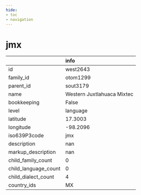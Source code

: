 ```yaml
---
hide:
- toc
- navigation
---
```

# jmx
|                      | info                       |
|:---------------------|:---------------------------|
| id                   | west2643                   |
| family_id            | otom1299                   |
| parent_id            | sout3179                   |
| name                 | Western Juxtlahuaca Mixtec |
| bookkeeping          | False                      |
| level                | language                   |
| latitude             | 17.3003                    |
| longitude            | -98.2096                   |
| iso639P3code         | jmx                        |
| description          | nan                        |
| markup_description   | nan                        |
| child_family_count   | 0                          |
| child_language_count | 0                          |
| child_dialect_count  | 4                          |
| country_ids          | MX                         |
